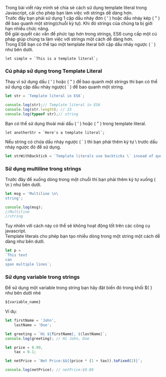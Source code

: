 Trong bài viết này mình sẽ chia sẻ cách sử dụng template literal trong Javascript, cái cho phép bạn làm việc với strings dễ dàng hơn.<br>
Trước đây bạn phải sử dụng 1 cặp dấu nháy đơn ( ' ) hoặc dấu nháy kép ( " ) để bao quanh một string(chuỗi ký tự). Khi đó strings của chúng ta bị giới hạn nhiều chức năng.<br>
Để giải quyết các vấn đề phức tạp hơn trong strings, ES6 cung cấp một cú pháp giúp chúng ta làm việc với strings một cách dễ dàng hơn.<br>
Trong ES6 bạn có thể tạo một template literal bởi cặp dấu  nháy ngược ( \` ) như bên dưới.<br>
```
let simple = `This is a template literal`;
```
### Cú pháp sử dụng trong Template Literal
Thay vì sử dụng dấu ( ' )  hoặc ( " ) để bao quanh một strings thì bạn có thể sử dụng cặp dấu nháy ngược(  \` )  để bao quanh một string.<br>
```Javascript
let str = `Template literal in ES6`;

console.log(str);// Template literal in ES6
console.log(str.length); // 23
console.log(typeof str);// string
```
Bạn có thể sử dụng thoải mái dấu  ( ' )  hoặc ( " )  trong template literal.<br>
```
let anotherStr = `Here's a template literal`;
```
Nếu string có chứa dấu nháy ngược (  \` ) thì bạn phải thêm ký tự \ trước dấu nháy ngược đó để sử dụng.<br>
```Javascript
let strWithBacktick = `Template literals use backticks \` insead of quotes`;
```

### Sử dụng multiline trong strings
Trước đây để xuống dòng trong một chuỗi thì bạn phải thêm ký tự xuống ( \n ) như bên dưới.<br>
```Javascript
let msg = 'Multiline \n\
string';

console.log(msg);
//Multiline
//string
```
Tuy nhiên với cách này có thể sẽ không hoạt động tốt trên các công cụ javascript.<br>
Template literals cho phép bạn tạo nhiều dòng trong một string một cách dễ dàng như bên dưới.<br>
```Javascript
let p =
`This text
can
span multiple lines`;
```

### Sử dụng variable trong strings
Để sử dụng một variable trong string bạn hãy đặt biến đó trong khối ${  } như bên dưới nhé<br>
```Javascript
${variable_name}
```
Ví dụ:<br>
```Javascript
let firstName = 'John',
    lastName = 'Doe';

let greeting = `Hi ${firstName}, ${lastName}`;
console.log(greeting); // Hi John, Doe
```
```Javascript
let price = 8.99,
    tax = 0.1;

let netPrice = `Net Price:$${(price * (1 + tax)).toFixed(2)}`;

console.log(netPrice); // netPrice:$9.89
```
